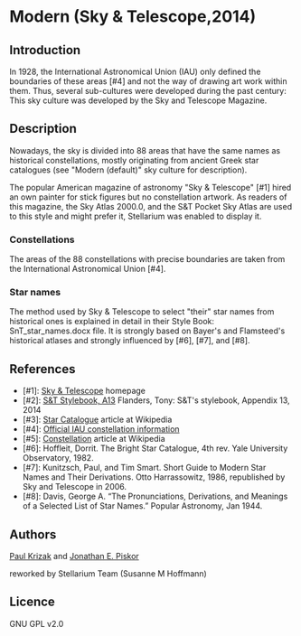# Modern (Sky & Telescope,2014)

## Introduction

In 1928, the International Astronomical Union (IAU) only defined the boundaries of these areas [#4] and not the way of drawing art work within them. Thus, several sub-cultures were developed during the past century: This sky culture was developed by the Sky and Telescope Magazine.

## Description

Nowadays, the sky is divided into 88 areas that have the same names as historical constellations, mostly originating from ancient Greek star catalogues (see "Modern (default)" sky culture for description).

The popular American magazine of astronomy "Sky & Telescope" [#1] hired an own painter for stick figures but no constellation artwork. As readers of this magazine, the Sky Atlas 2000.0, and the S&T Pocket Sky Atlas are used to this style and might prefer it, Stellarium was enabled to display it.

### Constellations

The areas of the 88 constellations with precise boundaries are taken from the International Astronomical Union [#4].

### Star names

The method used by Sky & Telescope to select "their" star names from historical ones is explained in detail in their Style Book: SnT_star_names.docx file. It is strongly based on Bayer's and Flamsteed's historical atlases and strongly influenced by [#6], [#7], and [#8].

## References
 
 - [#1]: [Sky & Telescope](https://www.skyandtelescope.com) homepage
 - [#2]: [S&T Stylebook, A13](https://fossies.org/linux/stellarium/skycultures/western_SnT/SnT_star_names.docx) Flanders, Tony: S&T's stylebook, Appendix 13, 2014
 - [#3]: [Star Catalogue](http://en.wikipedia.org/wiki/Star_catalogue) article at Wikipedia
 - [#4]: [Official IAU constellation information](http://www.iau.org/public/constellations/)
 - [#5]: [Constellation](http://en.wikipedia.org/wiki/Constellation) article at Wikipedia
 - [#6]: Hoffleit, Dorrit. The Bright Star Catalogue, 4th rev. Yale University Observatory, 1982. 
 - [#7]: Kunitzsch, Paul, and Tim Smart. Short Guide to Modern Star Names and Their Derivations. Otto Harrassowitz, 1986, republished by Sky and Telescope in 2006.
 - [#8]: Davis, George A. “The Pronunciations, Derivations, and Meanings of a Selected List of Star Names.” Popular Astronomy, Jan 1944.

## Authors

[Paul Krizak](mailto:paul.krizak@gmail.com) and [Jonathan E. Piskor](mailto:jonathan.e.piskor@gmail.com)

reworked by Stellarium Team (Susanne M Hoffmann)

## Licence

GNU GPL v2.0
